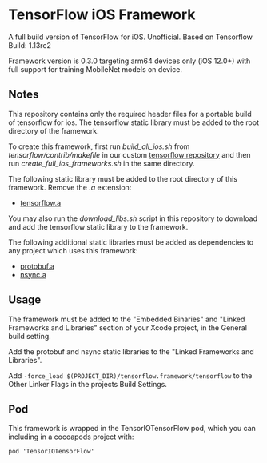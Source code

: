 # TensorFlow iOS Framework

A full build version of TensorFlow for iOS. Unofficial. Based on Tensorflow Build: 1.13rc2

Framework version is 0.3.0 targeting arm64 devices only (iOS 12.0+) with full support for training MobileNet models on device.

## Notes

This repository contains only the required header files for a portable build of tensorflow for ios. The tensorflow static library must be added to the root directory of the framework.

To create this framework, first run *build_all_ios.sh* from *tensorflow/contrib/makefile* in our custom [tensorflow repository](https://github.com/doc-ai/tensorflow/tree/v1.13.0-rc2-ios-fixes) and then run *create_full_ios_frameworks.sh* in the same directory.

The following static library must be added to the root directory of this framework. Remove the *.a* extension:

- [tensorflow.a](https://storage.googleapis.com/tensorio-build/tensorflow)

You may also run the *download_libs.sh* script in this repository to download and add the tensorflow static library to the framework.

The following additional static libraries must be added as dependencies to any project which uses this framework:

- [protobuf.a](https://storage.googleapis.com/tensorio-build/libprotobuf)
- [nsync.a](https://storage.googleapis.com/tensorio-build/nsync)

## Usage

The framework must be added to the "Embedded Binaries" and "Linked Frameworks and Libraries" section of your Xcode project, in the General build setting.

Add the protobuf and nsync static libraries to the "Linked Frameworks and Libraries".

Add `-force_load $(PROJECT_DIR)/tensorflow.framework/tensorflow` to the Other Linker Flags in the projects Build Settings.

## Pod

This framework is wrapped in the TensorIOTensorFlow pod, which you can including in a cocoapods project with:

```
pod 'TensorIOTensorFlow'
```
